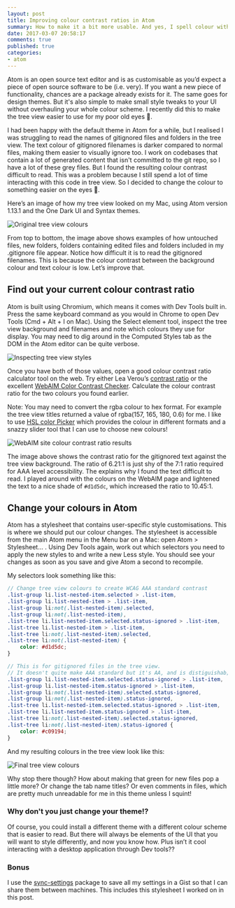 ```yaml
---
layout: post
title: Improving colour contrast ratios in Atom
summary: How to make it a bit more usable. And yes, I spell colour with a "u"! 🇬🇧
date: 2017-03-07 20:58:17
comments: true
published: true
categories:
- atom
---
```


Atom is an open source text editor and is as customisable as you’d expect a piece of open source software to be (i.e. very). If you want a new piece of functionality, chances are a package already exists for it. The same goes for design themes. But it's also simple to make small style tweaks to your UI without overhauling your whole colour scheme. I recently did this to make the tree view easier to use for my poor old eyes 👀.

I had been happy with the default theme in Atom for a while, but I realised I was struggling to read the names of gitignored files and folders in the tree view. The text colour of gitignored filenames is darker compared to normal files, making them easier to visually ignore too. I work on codebases that contain a lot of generated content that isn't committed to the git repo, so I have a lot of these grey files. But I found the resulting colour contrast difficult to read. This was a problem because I still spend a lot of time interacting with this code in tree view. So I decided to change the colour to something easier on the eyes 👀.

Here’s an image of how my tree view looked on my Mac, using Atom version 1.13.1 and the One Dark UI and Syntax themes.

![Original tree view colours](/images/originalTreeView.png)

From top to bottom, the image above shows examples of how untouched files, new folders, folders containing edited files and folders included in my .gitignore file appear. Notice how difficult it is to read the gitignored filenames. This is because the colour contrast between the background colour and text colour is low. Let’s improve that.

## Find out your current colour contrast ratio

Atom is built using Chromium, which means it comes with Dev Tools built in. Press the same keyboard command as you would in Chrome to open Dev Tools (Cmd + Alt + I on Mac). Using the Select element tool, inspect the tree view background and filenames and note which colours they use for display. You may need to dig around in the Computed Styles tab as the DOM in the Atom editor can be quite verbose.

![Inspecting tree view styles](/images/inspectingOriginalTreeView.png)

Once you have both of those values, open a good colour contrast ratio calculator tool on the web. Try either Lea Verou’s [contrast ratio](http://leaverou.github.io/contrast-ratio/) or the excellent [WebAIM Color Contrast Checker](http://webaim.org/resources/contrastchecker/). Calculate the colour contrast ratio for the two colours you found earlier.

Note: You may need to convert the rgba colour to hex format. For example the tree view titles returned a value of rgba(157, 165, 180, 0.6) for me. I like to use [HSL color Picker](http://hslpicker.com/) which provides the colour in different formats and a snazzy slider tool that I can use to choose new colours!

![WebAIM site colour contrast ratio results](/images/WebAimExample.png)

The image above shows the contrast ratio for the gitignored text against the tree view background. The ratio of 6.21:1 is just shy of the 7:1 ratio required for AAA level accessibility. The explains why I found the text difficult to read. I played around with the colours on the WebAIM page and lightened the text to a nice shade of `#d1d5dc`, which increased the ratio to 10.45:1.

## Change your colours in Atom

Atom has a stylesheet that contains user-specific style customisations. This is where we should put our colour changes. The stylesheet is accessible from the main Atom menu in the Menu bar on a Mac: open Atom > Stylesheet… . Using Dev Tools again, work out which selectors you need to apply the new styles to and write a new Less style. You should see your changes as soon as you save and give Atom a second to recompile.

My selectors look something like this:

```scss
// Change tree view colours to create WCAG AAA standard contrast
.list-group li.list-nested-item.selected > .list-item,
.list-group li.list-nested-item > .list-item,
.list-group li:not(.list-nested-item).selected,
.list-group li:not(.list-nested-item),
.list-tree li.list-nested-item.selected.status-ignored > .list-item,
.list-tree li.list-nested-item > .list-item,
.list-tree li:not(.list-nested-item).selected,
.list-tree li:not(.list-nested-item) {
    color: #d1d5dc;
}

// This is for gitignored files in the tree view.
// It doesn't quite make AAA standard but it's AA, and is distiguishab;e from the non-gitignored files
.list-group li.list-nested-item.selected.status-ignored > .list-item,
.list-group li.list-nested-item.status-ignored > .list-item,
.list-group li:not(.list-nested-item).selected.status-ignored,
.list-group li:not(.list-nested-item).status-ignored,
.list-tree li.list-nested-item.selected.status-ignored > .list-item,
.list-tree li.list-nested-item.status-ignored > .list-item,
.list-tree li:not(.list-nested-item).selected.status-ignored,
.list-tree li:not(.list-nested-item).status-ignored {
    color: #c09194;
}
```

And my resulting colours in the tree view look like this:

![Final tree view colours](/images/finalTreeView.png)

Why stop there though? How about making that green for new files pop a little more? Or change the tab name titles? Or even comments in files, which are pretty much unreadable for me in this theme unless I squint!


### Why don't you just change your theme!?

Of course, you could install a different theme with a different colour scheme that is easier to read. But there will always be elements of the UI  that you will want to style differently, and now you know how. Plus isn’t it cool interacting with a desktop application through Dev tools??

### Bonus

I use the [sync-settings](https://atom.io/packages/sync-settings) package to save all my settings in a Gist so that I can share them between machines. This includes this stylesheet I worked on in this post.
